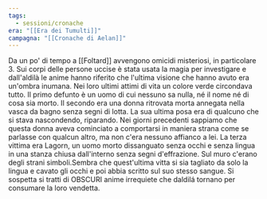 ```yaml
---
tags:
  - sessioni/cronache
era: "[[Era dei Tumulti]]"
campagna: "[[Cronache di Aelan]]"
---
```

Da un po' di tempo a [[Foltard]] avvengono omicidi misteriosi, in particolare 3. Sui corpi delle persone uccise è stata usata la magia per investigare e dall'aldilà le anime hanno riferito che l'ultima visione che hanno avuto era un'ombra inumana. Nei loro ultimi attimi di vita un colore verde circondava tutto. Il primo defunto è un uomo di cui nessuno sa nulla, né il nome né di cosa sia morto. Il secondo era una donna ritrovata morta annegata nella vasca da bagno senza segni di lotta. La sua ultima posa era di qualcuno che si stava nascondendo, riparando. Nei giorni precedenti sappiamo che questa donna aveva cominciato a comportarsi in maniera strana come se parlasse con qualcun altro, ma non c'era nessuno affianco a lei. La terza vittima era Lagorn, un uomo morto dissanguato senza occhi e senza lingua in una stanza chiusa dall'interno senza segni d'effrazione. Sul muro c'erano degli strani simboli.Sembra che quest'ultima vitta si sia tagliato da solo la lingua e cavato gli occhi e poi abbia scritto sul suo stesso sangue. Si sospetta si tratti di OBSCURI anime irrequiete che daldilá tornano per consumare la loro vendetta.


